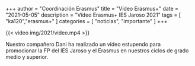 +++
author = "Coordinación Erasmus"
title = "Vídeo Erasmus+"
date = "2021-05-05"
description = "Vídeo Erasmus+ IES Jaroso 2021"
tags = [
    "ka120","erasmus+"
]
categories = [
    "noticias", "importante"
]
+++

{{< video img/2021/video.mp4 >}}

Nuestro compañero Dani ha realizado un vídeo estupendo para promocionar la FP del IES Jaroso y el Erasmus en nuestros ciclos de grado medio y superior.
